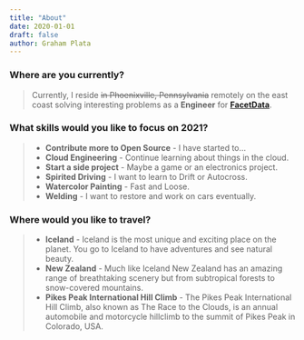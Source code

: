 ```yaml
---
title: "About"
date: 2020-01-01
draft: false
author: Graham Plata
---
```


### Where are you currently?

> Currently, I reside ~~in Phoenixville, Pennsylvania~~ remotely on the east coast solving interesting problems as a **Engineer** for **[FacetData](https://www.facetdata.com/)**.

### What skills would you like to focus on 2021?

> - **Contribute more to Open Source** - I have started to...
> - **Cloud Engineering** - Continue learning about things in the cloud.
> - **Start a side project** - Maybe a game or an electronics project.
> - **Spirited Driving** - I want to learn to Drift or Autocross.
> - **Watercolor Painting** - Fast and Loose.
> - **Welding** - I want to restore and work on cars eventually.

### Where would you like to travel?

> - **Iceland** - Iceland is the most unique and exciting place on the planet. You go to Iceland to have adventures and see natural beauty.
> - **New Zealand** - Much like Iceland New Zealand has an amazing range of breathtaking scenery but from subtropical forests to snow-covered mountains.
> - **Pikes Peak International Hill Climb** - The Pikes Peak International Hill Climb, also known as The Race to the Clouds, is an annual automobile and motorcycle hillclimb to the summit of Pikes Peak in Colorado, USA.
